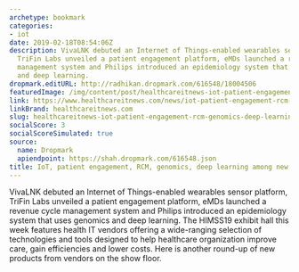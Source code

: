 ```yaml
---
archetype: bookmark
categories:
- iot
date: 2019-02-18T08:54:06Z
description: VivaLNK debuted an Internet of Things-enabled wearables sensor platform,
  TriFin Labs unveiled a patient engagement platform, eMDs launched a revenue cycle
  management system and Philips introduced an epidemiology system that uses genomics
  and deep learning.
dropmark.editURL: http://radhikan.dropmark.com/616548/18004506
featuredImage: /img/content/post/healthcareitnews-iot-patient-engagement-rcm-genomics-deep-learning-among-new-tech-at-himss19.JPG
link: https://www.healthcareitnews.com/news/iot-patient-engagement-rcm-genomics-deep-learning-among-new-tech-himss19
linkBrand: healthcareitnews.com
slug: healthcareitnews-iot-patient-engagement-rcm-genomics-deep-learning-among-new-tech-at-himss19
socialScore: 3
socialScoreSimulated: true
source:
  name: Dropmark
  apiendpoint: https://shah.dropmark.com/616548.json
title: IoT, patient engagement, RCM, genomics, deep learning among new tech at HIMSS19
---
```

VivaLNK debuted an Internet of Things-enabled wearables sensor platform, TriFin Labs unveiled a patient engagement platform, eMDs launched a revenue cycle management system and Philips introduced an epidemiology system that uses genomics and deep learning. The HIMSS19 exhibit hall this week features health IT vendors offering a wide-ranging selection of technologies and tools designed to help healthcare organization improve care, gain efficiencies and lower costs. Here is another round-up of new products from vendors on the show floor.

